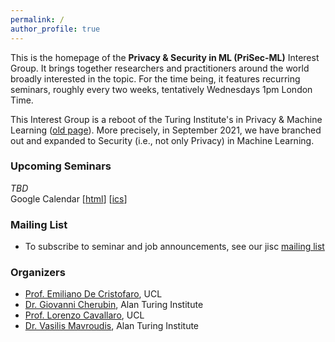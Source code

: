 ```yaml
---
permalink: /
author_profile: true
---
```


This is the homepage of the **Privacy & Security in ML (PriSec-ML)** Interest Group. It brings together researchers and practitioners around the world broadly interested in the topic. For the time being, it features recurring seminars, roughly every two weeks, tentatively Wednesdays 1pm London Time.  

This Interest Group is a reboot of the Turing Institute's in Privacy & Machine Learning ([old page](https://www.turing.ac.uk/research/interest-groups/privacy-preserving-data-analysis)). More precisely, in September 2021, we have branched out and expanded to Security (i.e., not only Privacy) in Machine Learning.

### Upcoming Seminars
*TBD*  
Google Calendar \[[html](https://calendar.google.com/calendar/embed?src=oormvn3d4hah013g6gd39pjpfk%40group.calendar.google.com&ctz=Europe%2FLondon)\] \[[ics](https://calendar.google.com/calendar/ical/oormvn3d4hah013g6gd39pjpfk%40group.calendar.google.com/public/basic.ics)\]


### Mailing List
- To subscribe to seminar and job announcements, see our jisc [mailing list](https://www.jiscmail.ac.uk/cgi-bin/webadmin?SUBED1=PRISEC-ML&A=1)



### Organizers
- [Prof. Emiliano De Cristofaro](https://emilianodc.com/), UCL  
- [Dr. Giovanni Cherubin](https://giocher.com/), Alan Turing Institute  
- [Prof. Lorenzo Cavallaro](https://s2lab.cs.ucl.ac.uk/people/sullivan), UCL  
- [Dr. Vasilis Mavroudis](https://mavroud.is/), Alan Turing Institute  

